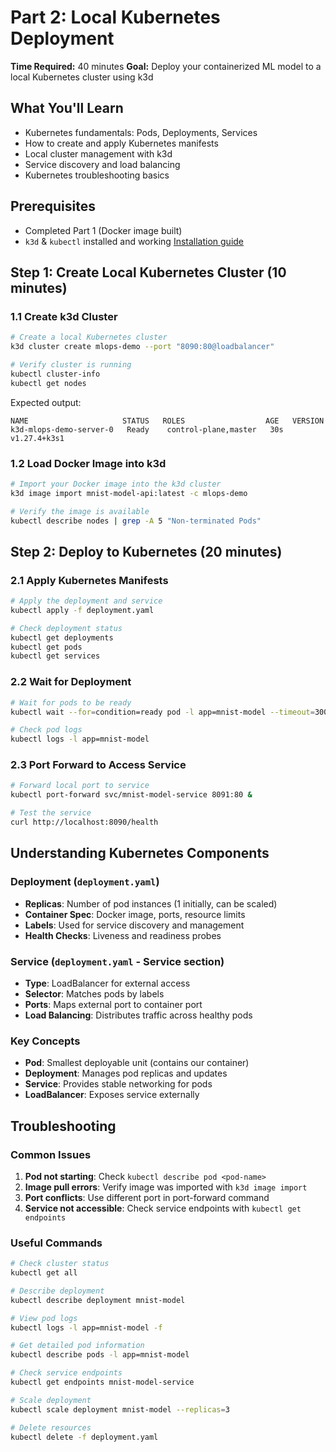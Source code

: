 # Part 2: Local Kubernetes Deployment

**Time Required:** 40 minutes
**Goal:** Deploy your containerized ML model to a local Kubernetes cluster using k3d

## What You'll Learn
- Kubernetes fundamentals: Pods, Deployments, Services
- How to create and apply Kubernetes manifests
- Local cluster management with k3d
- Service discovery and load balancing
- Kubernetes troubleshooting basics

## Prerequisites
- Completed Part 1 (Docker image built)
- `k3d` & `kubectl` installed and working [Installation guide](SETUP.md)

## Step 1: Create Local Kubernetes Cluster (10 minutes)

### 1.1 Create k3d Cluster
```bash
# Create a local Kubernetes cluster
k3d cluster create mlops-demo --port "8090:80@loadbalancer"

# Verify cluster is running
kubectl cluster-info
kubectl get nodes
```

Expected output:
```
NAME                     STATUS   ROLES                  AGE   VERSION
k3d-mlops-demo-server-0   Ready    control-plane,master   30s   v1.27.4+k3s1
```

### 1.2 Load Docker Image into k3d
```bash
# Import your Docker image into the k3d cluster
k3d image import mnist-model-api:latest -c mlops-demo

# Verify the image is available
kubectl describe nodes | grep -A 5 "Non-terminated Pods"
```

## Step 2: Deploy to Kubernetes (20 minutes)

### 2.1 Apply Kubernetes Manifests
```bash
# Apply the deployment and service
kubectl apply -f deployment.yaml

# Check deployment status
kubectl get deployments
kubectl get pods
kubectl get services
```

### 2.2 Wait for Deployment
```bash
# Wait for pods to be ready
kubectl wait --for=condition=ready pod -l app=mnist-model --timeout=300s

# Check pod logs
kubectl logs -l app=mnist-model
```

### 2.3 Port Forward to Access Service
```bash
# Forward local port to service
kubectl port-forward svc/mnist-model-service 8091:80 &

# Test the service
curl http://localhost:8090/health
```


## Understanding Kubernetes Components

### Deployment (`deployment.yaml`)
- **Replicas**: Number of pod instances (1 initially, can be scaled)
- **Container Spec**: Docker image, ports, resource limits
- **Labels**: Used for service discovery and management
- **Health Checks**: Liveness and readiness probes

### Service (`deployment.yaml` - Service section)
- **Type**: LoadBalancer for external access
- **Selector**: Matches pods by labels
- **Ports**: Maps external port to container port
- **Load Balancing**: Distributes traffic across healthy pods

### Key Concepts
- **Pod**: Smallest deployable unit (contains our container)
- **Deployment**: Manages pod replicas and updates
- **Service**: Provides stable networking for pods
- **LoadBalancer**: Exposes service externally

## Troubleshooting

### Common Issues
1. **Pod not starting**: Check `kubectl describe pod <pod-name>`
2. **Image pull errors**: Verify image was imported with `k3d image import`
3. **Port conflicts**: Use different port in port-forward command
4. **Service not accessible**: Check service endpoints with `kubectl get endpoints`

### Useful Commands
```bash
# Check cluster status
kubectl get all

# Describe deployment
kubectl describe deployment mnist-model

# View pod logs
kubectl logs -l app=mnist-model -f

# Get detailed pod information
kubectl describe pods -l app=mnist-model

# Check service endpoints
kubectl get endpoints mnist-model-service

# Scale deployment
kubectl scale deployment mnist-model --replicas=3

# Delete resources
kubectl delete -f deployment.yaml
```
